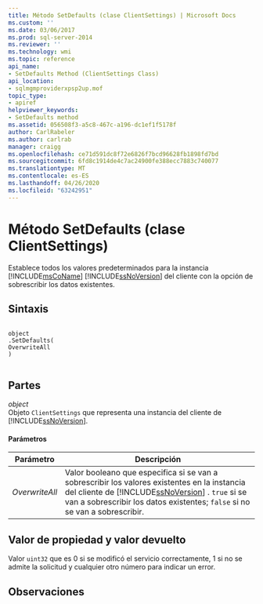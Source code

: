 ```yaml
---
title: Método SetDefaults (clase ClientSettings) | Microsoft Docs
ms.custom: ''
ms.date: 03/06/2017
ms.prod: sql-server-2014
ms.reviewer: ''
ms.technology: wmi
ms.topic: reference
api_name:
- SetDefaults Method (ClientSettings Class)
api_location:
- sqlmgmproviderxpsp2up.mof
topic_type:
- apiref
helpviewer_keywords:
- SetDefaults method
ms.assetid: 056508f3-a5c8-467c-a196-dc1ef1f5178f
author: CarlRabeler
ms.author: carlrab
manager: craigg
ms.openlocfilehash: ce71d591dc8f72e6826f7bcd96628fb1898fd7bd
ms.sourcegitcommit: 6fd8c1914de4c7ac24900fe388ecc7883c740077
ms.translationtype: MT
ms.contentlocale: es-ES
ms.lasthandoff: 04/26/2020
ms.locfileid: "63242951"
---
```

# <a name="setdefaults-method-clientsettings-class"></a>Método SetDefaults (clase ClientSettings)
  Establece todos los valores predeterminados para la instancia [!INCLUDE[msCoName](../../includes/msconame-md.md)] [!INCLUDE[ssNoVersion](../../includes/ssnoversion-md.md)] del cliente con la opción de sobrescribir los datos existentes.  
  
## <a name="syntax"></a>Sintaxis  
  
```  
  
object  
.SetDefaults(  
OverwriteAll  
)  
  
```  
  
## <a name="parts"></a>Partes  
 *object*  
 Objeto `ClientSettings` que representa una instancia del cliente de [!INCLUDE[ssNoVersion](../../includes/ssnoversion-md.md)].  
  
#### <a name="parameters"></a>Parámetros  
  
|Parámetro|Descripción|  
|---------------|-----------------|  
|*OverwriteAll*|Valor booleano que especifica si se van a sobrescribir los valores existentes en la instancia del cliente de [!INCLUDE[ssNoVersion](../../includes/ssnoversion-md.md)] . `true` si se van a sobrescribir los datos existentes; `false` si no se van a sobrescribir.|  
  
## <a name="property-valuereturn-value"></a>Valor de propiedad y valor devuelto  
 Valor `uint32` que es 0 si se modificó el servicio correctamente, 1 si no se admite la solicitud y cualquier otro número para indicar un error.  
  
## <a name="remarks"></a>Observaciones  
  
